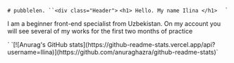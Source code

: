 `# pubblelen.
``<div class="Header">`
     ` <h1> Hello. My name Ilina </h1>   `
     ` <p> I am a beginner front-end specialist from Uzbekistan. On my account you will see several of my works for the first two months of practice </p>
</div>`
`[![Anurag's GitHub stats](https://github-readme-stats.vercel.app/api?username=Ilina)](https://github.com/anuraghazra/github-readme-stats)`
